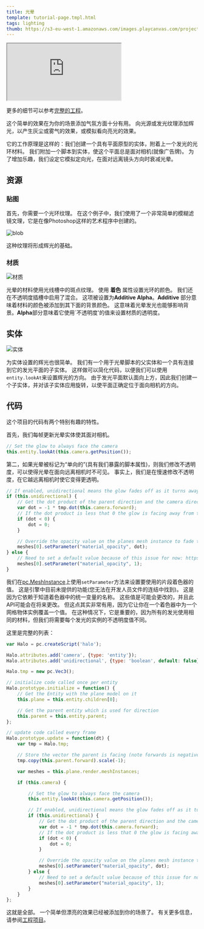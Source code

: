 ```yaml
---
title: 光晕
template: tutorial-page.tmpl.html
tags: lighting
thumb: https://s3-eu-west-1.amazonaws.com/images.playcanvas.com/projects/12/406040/2TX0AO-image-75.jpg
---
```


<iframe src="https://playcanv.as/p/rnIUbXws/"></iframe>

更多的细节可以参考[完整的工程][4]。

这个简单的效果在为你的场景添加气氛方面十分有用。 向光源或发光纹理添加辉光，以产生灰尘或雾气的效果，或模拟看向亮光的效果。

它的工作原理是这样的：我们创建一个具有平面原型的实体，附着上一个发光的光环材料。 我们附加一个脚本到实体，使这个平面总是面对相机(就像广告牌)。 为了增加乐趣，我们设定它模拟定向光，在面对远离镜头方向时衰减光晕。

## 资源

### 贴图

首先，你需要一个光环纹理。 在这个例子中，我们使用了一个非常简单的模糊滤镜文理，它是在像Photoshop这样的艺术程序中创建的。

![blob][1]

这种纹理将形成辉光的基础。

### 材质

![材质][2]

光晕的材料使用光线槽中的斑点纹理。 使用 **着色** 属性设置光环的颜色。 我们还在不透明度插槽中启用了混合。 这项被设置为**Additive Alpha**。**Additive** 部分意味着材料的颜色被添加到其下面的背景颜色。 这意味着光晕发光也能够影响背景。**Alpha**部分意味着它使用`不透明度'的值来设置材质的透明度。

## 实体

![实体][3]

为实体设置的辉光也很简单。 我们有一个用于光晕脚本的父实体和一个具有连接到它的发光平面的子实体。 这样做可以简化代码，以便我们可以使用`entity.lookAt`来设置辉光的方向。 由于发光平面默认面向上方，因此我们创建一个子实体，并对该子实体应用旋转，以使平面正确定位于面向相机的方向。

## 代码

这个项目的代码有两个特别有趣的特性。

首先，我们每帧更新光晕实体使其面对相机。

```javascript
// Set the glow to always face the camera
this.entity.lookAt(this.camera.getPosition());
```

第二，如果光晕被标记为“单向的”(具有我们暴露的脚本属性)，则我们修改不透明度，可以使得光晕在面向远离相机时不可见。 事实上，我们是在慢速修改不透明度，在它越远离相机时使它变得更透明。

```javascript
// If enabled, unidirectional means the glow fades off as it turns away from the camera
if (this.unidirectional) {
    // Get the dot product of the parent direction and the camera direction
    var dot = -1 * tmp.dot(this.camera.forward);
    // If the dot product is less that 0 the glow is facing away from the camera
    if (dot < 0) {
        dot = 0;
    }

    // Override the opacity value on the planes mesh instance to fade to zero as the glow turns away from the camera
    meshes[0].setParameter("material_opacity", dot);
} else {
    // Need to set a default value because of this issue for now: https://github.com/playcanvas/engine/issues/453
    meshes[0].setParameter("material_opacity", 1);
}
```

我们在[pc.MeshInstance][5]上使用`setParameter`方法来设置要使用的片段着色器的值。 这是引擎中目前未提供的功能(您无法在开发人员文件的连结中找到)。 这是因为它依赖于知道着色器中的统一变量的名称。 这些值是可能会更改的，并且此API可能会在将来更改。 但这点其实非常有用，因为它让你在一个着色器中为一个网格物体实例覆盖一个值。 在这种情况下，它是重要的，因为所有的发光使用相同的材料，但我们将需要每个发光的实例的不透明度值不同。

这里是完整的列表：

```javascript
var Halo = pc.createScript('halo');

Halo.attributes.add('camera', {type: 'entity'});
Halo.attributes.add('unidirectional', {type: 'boolean', default: false});

Halo.tmp = new pc.Vec3();

// initialize code called once per entity
Halo.prototype.initialize = function() {
    // Get the Entity with the plane model on it
    this.plane = this.entity.children[0];

    // Get the parent entity which is used for direction
    this.parent = this.entity.parent;
};

// update code called every frame
Halo.prototype.update = function(dt) {
    var tmp = Halo.tmp;

    // Store the vector the parent is facing (note forwards is negative z)
    tmp.copy(this.parent.forward).scale(-1);

    var meshes = this.plane.render.meshInstances;

    if (this.camera) {

        // Set the glow to always face the camera
        this.entity.lookAt(this.camera.getPosition());

        // If enabled, unidirectional means the glow fades off as it turns away from the camera
        if (this.unidirectional) {
            // Get the dot product of the parent direction and the camera direction
            var dot = -1 * tmp.dot(this.camera.forward);
            // If the dot product is less that 0 the glow is facing away from the camera
            if (dot < 0) {
                dot = 0;
            }

            // Override the opacity value on the planes mesh instance to fade to zero as the glow turns away from the camera
            meshes[0].setParameter("material_opacity", dot);
        } else {
            // Need to set a default value because of this issue for now: https://github.com/playcanvas/engine/issues/453
            meshes[0].setParameter("material_opacity", 1);
        }
    }
};
```

这就是全部。 一个简单但漂亮的效果已经被添加到你的场景了。 有关更多信息，请参阅[工程项目][4]。

[1]: /images/tutorials/intermediate/light-halos/blob.jpg
[2]: /images/tutorials/intermediate/light-halos/material.jpg
[3]: /images/tutorials/intermediate/light-halos/entity-setup.jpg
[4]: https://playcanvas.com/project/406040
[5]: /api/pc.MeshInstance.html


